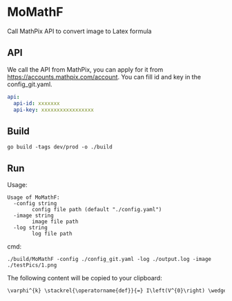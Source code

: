 # MoMathF
Call MathPix API to convert image to Latex formula

## API

We call the API from MathPix, you can apply for it from https://accounts.mathpix.com/account. You can fill id and key in the config_git.yaml.

```yaml
api:
  api-id: xxxxxxx
  api-key: xxxxxxxxxxxxxxxxx
```

## Build

```shell
go build -tags dev/prod -o ./build
```

## Run

Usage:

```shell
Usage of MoMathF:
  -config string
        config file path (default "./config.yaml")
  -image string
        image file path
  -log string
        log file path
```

cmd:

```shell
./build/MoMathF -config ./config_git.yaml -log ./output.log -image ./testPics/1.png
```

The following content will be copied to your clipboard:

```txt
\varphi^{k} \stackrel{\operatorname{def}}{=} I\left(V^{0}\right) \wedge \operatorname{path}^{0, k} \wedge\left(\neg P\left(V^{k}\right)\right)
```

